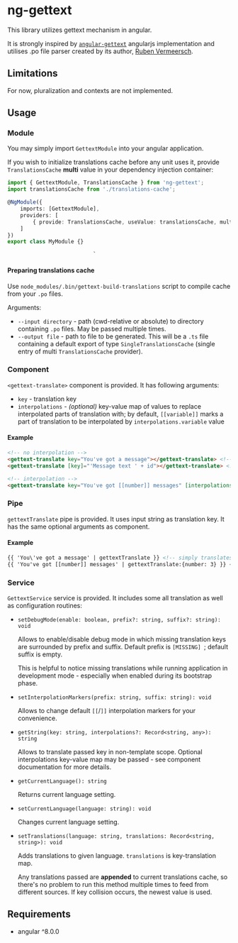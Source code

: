 # ng-gettext

This library utilizes gettext mechanism in angular.

It is strongly inspired by [`angular-gettext`](https://www.npmjs.com/package/angular-gettext) angularjs implementation and utilises .po file parser created by its author, [Ruben Vermeersch](https://www.npmjs.com/~rubenv).

## Limitations
For now, pluralization and contexts are not implemented.

## Usage

### Module
You may simply import `GettextModule` into your angular application.

If you wish to initialize translations cache before any unit uses it, provide `TranslationsCache` **multi** value in your dependency injection container:

```typescript
import { GettextModule, TranslationsCache } from 'ng-gettext';
import translationsCache from './translations-cache';

@NgModule({
    imports: [GettextModule],
    providers: [
        { provide: TranslationsCache, useValue: translationsCache, multi: true }
    ]
})
export class MyModule {}
```
                               `
#### Preparing translations cache
Use `node_modules/.bin/gettext-build-translations` script to compile cache from your `.po` files.

Arguments:
- `--input directory` - path (cwd-relative or absolute) to directory containing `.po` files. May be passed multiple times.
- `--output file` - path to file to be generated. This will be a `.ts` file containing a default export of type `SingleTranslationsCache` (single entry of multi `TranslationsCache` provider).

### Component
`<gettext-translate>` component is provided. It has following arguments:
- `key` - translation key
- `interpolations` - _(optional)_ key-value map of values to replace interpolated parts of translation with; by default, `[[variable]]` marks a part of translation to be interpolated by `interpolations.variable` value

#### Example
```html
<!-- no interpolation -->
<gettext-translate key="You've got a message"></gettext-translate> <!-- simply translates "You've got a message" -->
<gettext-translate [key]="'Message text ' + id"></gettext-translate> <!-- takes resolved string, e.g. "Message text 1" as translation key -->

<!-- interpolation -->
<gettext-translate key="You've got [[number]] messages" [interpolations]="{number: 3}"></gettext-translate> <!-- interpolates "3" into translated "You've got [[number]] messages" text -->
```

### Pipe
`gettextTranslate` pipe is provided. It uses input string as translation key. It has the same optional arguments as component.

#### Example
```html
{{ 'You\'ve got a message' | gettextTranslate }} <!-- simply translates "You've got a message" -->
{{ 'You've got [[number]] messages' | gettextTranslate:{number: 3} }} <!-- interpolates "3" into translated "You've got [[number]] messages" text -->
```

### Service
`GettextService` service is provided. It includes some all translation as well as configuration routines:

- `setDebugMode(enable: boolean, prefix?: string, suffix?: string): void`

    Allows to enable/disable debug mode in which missing translation keys are surrounded by prefix and suffix. Default prefix is `[MISSING] `; default suffix is empty.

    This is helpful to notice missing translations while running application in development mode - especially when enabled during its bootstrap phase.

- `setInterpolationMarkers(prefix: string, suffix: string): void`

    Allows to change default `[[`/`]]` interpolation markers for your convenience.

- `getString(key: string, interpolations?: Record<string, any>): string`

    Allows to translate passed key in non-template scope. Optional interpolations key-value map may be passed - see component documentation for more details.

- `getCurrentLanguage(): string`

    Returns current language setting.

- `setCurrentLanguage(language: string): void`

    Changes current language setting.

- `setTranslations(language: string, translations: Record<string, string>): void`

    Adds translations to given language. `translations` is key-translation map.

    Any translations passed are **appended** to current translations cache, so there's no problem to run this method multiple times to feed from different sources. If key collision occurs, the newest value is used.

## Requirements
- angular ^8.0.0
